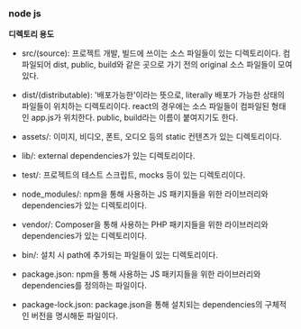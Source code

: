 ### node js
__디렉토리 용도__    
* src/(source): 프로젝트 개발, 빌드에 쓰이는 소스 파일들이 있는 디렉토리이다. 컴파일되어 dist, public, build와 같은 곳으로 가기 전의 original 소스 파일들이 모여 있다.
* dist/(distributable): '배포가능한'이라는 뜻으로, literally 배포가 가능한 상태의 파일들이 위치하는 디렉토리이다. react의 경우에는 소스 파일들이 컴파일된 형태인 app.js가 위치한다. public, build라는 이름이 붙여지기도 한다. 
* assets/: 이미지, 비디오, 폰트, 오디오 등의 static 컨텐츠가 있는 디렉토리이다.
* lib/: external dependencies가 있는 디렉토리이다.
* test/: 프로젝트의 테스트 스크립트, mocks 등이 있는 디렉토리이다.
* node_modules/: npm을 통해 사용하는 JS 패키지들을 위한 라이브러리와 dependencies가 있는 디렉토리이다.  
* vendor/: Composer을 통해 사용하는 PHP 패키지들을 위한 라이브러리와 dependencies가 있는 디렉토리이다.
* bin/: 설치 시 path에 추가되는 파일들이 있는 디렉토리이다.
   
* package.json: npm을 통해 사용하는 JS 패키지들을 위한 라이브러리와 dependencies를 정의하는 파일이다.
* package-lock.json: package.json을 통해 설치되는 dependencies의 구체적인 버전을 명시해둔 파일이다.

